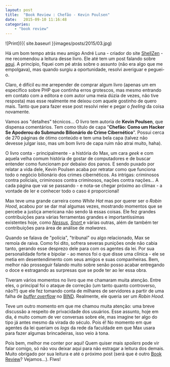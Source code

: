 ```yaml
---
layout: post
title:  "Book Review : Chefão - Kevin Poulsen"
date:   2015-09-10 11:16:48
categories:
    - "book review"
---
```


![Print]({{ site.baseurl }}images/posts/2015/03.jpg)

Há um bom tempo atrás meu amigo André Luna - criador do site <a href="http://shellzen.net/" target="_blank">ShellZen</a> - me recomendou a leitura desse livro. Ele até tem um post falando sobre <a href="http://shellzen.net/o-senhor-de-todas-as-fraudes/" target="_blank">aqui</a>. A princípio, fiquei com pé atrás sobre o assunto (não era algo que me empolgava), mas quando surgiu a oportunidade, resolvi averiguar e peguei-o.

Claro, é difícil eu me arrepender de comprar algum livro (apenas um em específico sobre PHP que continha erros grotescos, mas mesmo entrando em contato com a editora e com autor uma meia dúzia de vezes, não tive resposta) mas esse realmente me deixou com aquele gostinho de quero mais. Tanto que para fazer esse post resolvi reler e pegar o <em>feeling</em> da coisa novamente.

<!--more-->

Vamos aos "detalhes" técnicos... O livro tem autoria de <strong>Kevin Poulsen</strong>, que dispensa comentários. Tem como título de capa "<strong>Chefão: Como um Hacker Se Apoderou do Submundo Bilionário do Crime Cibernético</strong>". Possui cerca de 270 páginas de ótimo conteúdo e tem uma bela capa (talvez não devesse julgar isso, mas um bom livro de capa ruim não atrai muito, haha).

O livro conta - principalmente - a história do Max, um cara <em>geek</em> e com aquela velha comum história de gostar de computadores e de buscar entender como funcionam por debaixo dos panos. E sendo puxado por relatar a vida dele, Kevin Poulsen acaba por retratar como que funciona todo o negócio bilionário dos crimes cibernéticos. As intrigas: criminosos contra policiais, criminosos contra criminosos, nações contra nações... A cada página que vai se passando - e nota-se chegar próximo ao clímax - a vontade de ler e conhecer todo o caso é proporcional!

Max teve uma grande carreira como <em>White Hat</em> mas por querer ser o <em>Robin Hood</em>, acabou por se dar mal algumas vezes, mostrando momentos que se percebe a justiça americana não sendo lá essas coisas. Ele fez grandes contribuições para várias ferramentas grandes e importantíssimas existentes hoje, como <em><a href="http://www.tenable.com/products/nessus-vulnerability-scanner" target="_blank">Nessus</a></em>, <a href="https://www.snort.org/" target="_blank"><em>Snort</em> </a>e várias outras, além de também ter contribuições para área de análise de <em>malwares</em>.

Quando se falava de "polícia", "tribunal" ou algo relacionado, Max se remoía de raiva. Como foi dito, sofrera severas punições onde não cabia tanto, gerando esse desprezo dele para com os agentes da lei. Por sua personalidade forte e bipolar - ao menos foi o que disse uma clínica - ele se metia em desentendimento com seus amigos e suas companheiras. Bem, melhor não prosseguir falando muito sobre senão posso acabar entregando o doce e estragando as surpresas que se pode ter ao ler essa obra.

Tiveram vários momentos no livro que me chamaram muita atenção. Entre eles, o principal foi o ataque de correção (um tanto quanto controverso, não?!) que ele fez tomando conta de milhares de servidores a partir de uma falha de <em><a href="https://en.wikipedia.org/wiki/Buffer_overflow" target="_blank">buffer overflow</a></em> no <a href="https://pt.wikipedia.org/wiki/BIND" target="_blank">BIND</a>. Realmente, ele queria ser um <em>Robin Hood.</em>

Teve um outro momento em que me chamou muita atenção: uma breve discussão a respeito de privacidade dos usuários. Esse assunto, hoje em dia, é muito comum de ver conversas sobre ele, mas imagine ter algo do tipo já antes mesmo da virada do século. Pois é! No momento em que agentes da lei queriam os <em>logs</em> da rede da faculdade em que Max usara para fazer algumas brincadeiras, isso veio à tona.

Pois bem, melhor me conter por aqui! Quem quiser mais <em>spoilers</em> pode vir falar comigo, só não vou deixar aqui para não estragar a leitura dos demais. Muito obrigado por sua leitura e até o próximo post (será que é outro <a href="https://gjuniioor.wordpress.com/category/livros/" target="_blank">Book Review</a>? Vejamos...). Flws!